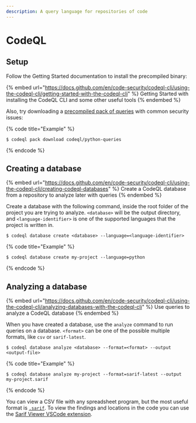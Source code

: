 ```yaml
---
description: A query language for repositories of code
---
```


# CodeQL

## Setup

Follow the Getting Started documentation to install the precompiled binary:

{% embed url="https://docs.github.com/en/code-security/codeql-cli/using-the-codeql-cli/getting-started-with-the-codeql-cli" %}
Getting Started with installing the CodeQL CLI and some other useful tools
{% endembed %}

Also, try downloading a [precompiled pack of queries](https://docs.github.com/en/code-security/codeql-cli/using-the-codeql-cli/getting-started-with-the-codeql-cli#4-verify-your-codeql-cli-setup) with common security issues:

{% code title="Example" %}
```shell-session
$ codeql pack download codeql/python-queries
```
{% endcode %}

## Creating a database

{% embed url="https://docs.github.com/en/code-security/codeql-cli/using-the-codeql-cli/creating-codeql-databases" %}
Create a CodeQL database from a repository to analyze later with queries
{% endembed %}

Create a database with the following command, inside the root folder of the project you are trying to analyze. `<database>` will be the output directory, and `<language-identifier>` is one of the supported languages that the project is written in.&#x20;

```shell-session
$ codeql database create <database> --language=<language-identifier>
```

{% code title="Example" %}
```shell-session
$ codeql database create my-project --language=python
```
{% endcode %}

## Analyzing a database

{% embed url="https://docs.github.com/en/code-security/codeql-cli/using-the-codeql-cli/analyzing-databases-with-the-codeql-cli" %}
Use queries to analyze a CodeQL database
{% endembed %}

When you have created a database, use the `analyze` command to run queries on a database. `<format>` can be one of the possible multiple formats, like `csv` or `sarif-latest`.

```shell-session
$ codeql database analyze <database> --format=<format> --output <output-file>
```

{% code title="Example" %}
```shell-session
$ codeql database analyze my-project --format=sarif-latest --output my-project.sarif
```
{% endcode %}

You can view a CSV file with any spreadsheet program, but the most useful format is [`.sarif`](https://docs.github.com/en/code-security/codeql-cli/codeql-cli-reference/sarif-output). To view the findings and locations in the code you can use the [Sarif Viewer VSCode extension](https://github.com/microsoft/sarif-vscode-extension).&#x20;
